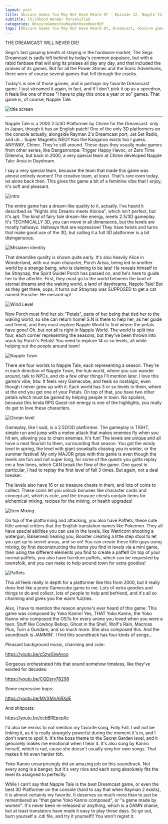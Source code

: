 ```yaml
---
layout: post
title: Obscure Games You May Not Have Heard Of - Episode 12, Napple Tale
subtitle: Childhood Wonder Personified
categories: ObscureGamesYouMayNotHaveHeardOf
tags: [Obscure Games You May Not Have Heard Of, Dreamcast, obscure games, Napple Tale, 3D Platformers]
---
```




THE DREAMCAST WILL NEVER DIE!

Sega's last gasping breath at staying in the hardware market, The Sega Dreamcast is sadly left behind by today's common populace, but with a rabid fanbase that will sing its praises all day any day, and that included the praises of its games. But for all the Power Stones and the Sonic Adventures, there were of course several games that fell through the cracks.

Today's is one of those games, and is perhaps my favorite Dreamcast game. I just streamed it again, in fact, and if I don't pick it up as a speedrun, it feels like one of those "I have to play this once a year or so" games. That game is, of course, Napple Tale.

<img src="https://i.imgur.com/6CMzTpa.png" alt="title screen">

---

Napple Tale is a 2000 2.5/3D Platformer by Chime for the Dreamcast. only in Japan, though it has an English patch! One of the only 3D platformers on the console actually, alongside Rayman 2's Dreamcast port, Jet Set Radio, and uh... Super Magnetic NEO? Kao the Kangaroo exists too I guess. ANYWAY, Chime. They're still around. These days they usually make games from other series, like Danganronpa: Trigger Happy Havoc, or Zero Time Dilemma, but back in 2000, a very special team at Chime developed Napple Tale: Arsia in Daydream.

I say a very special team, because the team that made this game was almost entirely women! The creative team, at least. That's rare even today, let alone back then. This gives the game a bit of a feminine vibe that I enjoy, it's soft and pleasant.

<img src="https://i.imgur.com/aheCmkQ.png" alt="intro">

The entire game has a dream-like quality to it, actually. I've heard it described as "Nights into Dreams meets Klonoa", which isn't perfect, but it's apt. The kind of fairy tale dream-like energy, meets 2.5/3D gameplay. It's TECHNICALLY 3D, you can move in all dimensions, but the levels are mostly hallways. Hallways that are expressive! They have twists and turns that make good use of the 3D, but calling it a full 3D platformer is a bit disingenuous.

<img src="https://i.imgur.com/JBxtUdl.png" alt="Mistaken identity">

That dreamlike quality is shown quite early. It's also heavily Alice in Wonderland, with our main character, Porch Arisia, being led to another world by a strange being, who is claiming to be late! He reveals himself to be Straynap, the Spirit Guide! Porch has passed on, and he's here to guide her to the afterlife. First, they must go to the world between the land of eternal dreams and the waking world, a land of daydreams, Napple Tale! But as they get there, oops, it turns out Straynap was SUPPOSED to get a cat named Porsche. He messed up!


<img src="https://i.imgur.com/Oq7hf22.pngg" alt="Wind Level">

Now Porch must find her six "Petals", parts of her being that tied her to the waking world, so she can return home! S.N is there to help her, as her guide and friend, and they must explore Napple World to find where the petals have gone! Oh, but not all is right in Napple World. The world is split into four, each corner representing the seasons, but they've been thrown into wack by Porch's Petals! You need to explore 14 or so levels, all while helping out the people around town!

<img src="https://i.imgur.com/WFyxPft.png" alt="Napple Town">

There are four worlds to Napple Tale, each representing a season. They're in each direction of Napple Town, the hub world, where you can wander around, talk to NPCs, and do a few other things I'll mention later. I love this game's vibe, btw. It feels very Gamecube, and feels so nostalgic, even though I never grew up with it. Each world has 3 or so levels in them, where at the end you get one of your Petals. On top of that, you have two other petals which must be gained by helping people in town. No spoilers, because this kinda RPG Quest-ish energy is one of the highlights, you really do get to love these characters.

<img src="https://i.imgur.com/aJLnCGt.png" alt="Ocean level">

Gameplay, like I said, is a 2.5D/3D platformer. The gameplay is TIGHT, simple run and jump with a melee attack that makes enemies fly when you hit em, allowing you to chain enemies. It's fun! The levels are unique and all have a neat flourish to them, surrounding that season. You got the windy level in spring, the level with giant snowballs chasing you in winter, or the summer festival! My only MAJOR gripe with this game is even though the levels are fun and not super long, for some of the quests you gotta replay em a few times, which CAN break the flow of the game. One quest in particular, I had to replay the first level of fall 3 times. But again, not a deal breaker.

The levels also have 16 or so treasure chests in them, and lots of coins to collect. These coins let you unlock bonuses like character cards and concept art, which is cute, and the treasure chests contain items for alchemical mixing, recipes for the mixing, or health upgrades!

<img src="https://i.imgur.com/pmkPRx5.png" alt="Item Mixing">

On top of the platforming and attacking, you also have Paffets, these cute little animal critters that the English translation names like Pokemon. They all have special abilities you can use in the levels, like Watricorn shooting a watergun, Balsemedi healing you, Booster creating a little step stool to let you get up to secret areas, and so on! You can create these little guys using mixing, by first deconstructing the items you find in levels via a mini game, then using the different elements you find to create a paffet! On top of your normal paffets, you also have furniture paffets, which can be requested by townsfolk, and you can make to help around town for extra goodies!

<img src="https://i.imgur.com/d3WrZCq.png" alt="Paffets">

This all feels really in depth for a platformer like this from 2000, but it really does feel like a proto Gamecube game to me. Lots of extra goodies and things to do and collect, lots of people to help and befriend, and it's all so charming and gives you the warm fuzzies.

Also, I have to mention the reason anyone's ever heard of this game. This game was composed by Yoko Kanno! Yes, THAT Yoko Kanno, the Yoko Kanno who composed the OSTs for every anime you loved when you were a teen. Stuff like Cowboy Bebop, Ghost in the Shell, Wolf's Rain, Macross Plus, Turn a Gundam, and so much more. She also composed this. And the soundtrack is JAMMIN'. I find this soundtrack has four kinds of songs...

Pleasant background music, charming and cute:

https://youtu.be/c5zwSIwAvoo

Gorgeous orchestrated hits that sound somehow timeless, like they've existed for decades:

https://youtu.be/CQDsrv78298

Some expressive bops:

https://youtu.be/MVXMnAiRXdE

And shitposts:

https://youtu.be/ccbBREpepXc

I'd also be remiss to not mention my favorite song, Folly Fall. I will not be linking it, as it is really strangely powerful during the moment it's in, and I don't want to spoil it. It's the boss theme to the Secret Garden level, and it genuinely makes me emotional when I hear it. It's also sung by Kanno herself, which is rad, cause she doesn't usually sing her own songs. That makes it hit even harder tbh.

Yoko Kanno unsurprisingly did an amazing job on this soundtrack. Not every song is a banger, but it's very nice and each song absolutely fits the level its assigned to perfectly.

While I can't say that Napple Tale is the best Dreamcast game, or even the best 3D Platformer on the console (hard to say that when Rayman 2 exists), it is almost certainly my favorite. It deserves so much more than to just be remembered as "that game Yoko Kanno composed", or "a game made by women". It's never been re-released or anything, which is a DAMN shame, but at least translators have made it easy to play these days. So go out, burn yourself a .cdi file, and try it yourself!! You won't regret it.